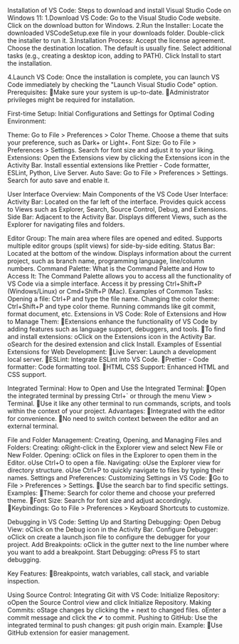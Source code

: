 Installation of VS Code:
Steps to download and install Visual Studio Code on Windows 11:
1.Download VS Code:
Go to the Visual Studio Code website.
Click on the download button for Windows.
2.Run the Installer:
Locate the downloaded VSCodeSetup.exe file in your downloads folder.
Double-click the installer to run it.
3.Installation Process:
Accept the license agreement.
Choose the destination location. The default is usually fine.
Select additional tasks (e.g., creating a desktop icon, adding to PATH).
Click Install to start the installation.

4.Launch VS Code:
Once the installation is complete, you can launch VS Code immediately by checking the "Launch Visual Studio Code" option.
Prerequisites:
Make sure your system is up-to-date.
Administrator privileges might be required for installation.






First-time Setup:
Initial Configurations and Settings for Optimal Coding Environment:

Theme:
Go to File > Preferences > Color Theme.
Choose a theme that suits your preference, such as Dark+ or Light+.
Font Size:
Go to File > Preferences > Settings.
Search for font size and adjust it to your liking.
Extensions:
Open the Extensions view by clicking the Extensions icon in the Activity Bar.
Install essential extensions like Prettier - Code formatter, ESLint, Python, Live Server.
Auto Save:
Go to File > Preferences > Settings.
Search for auto save and enable it.

User Interface Overview:
Main Components of the VS Code User Interface:
Activity Bar:
Located on the far left of the interface.
Provides quick access to Views such as Explorer, Search, Source Control, Debug, and Extensions.
Side Bar:
Adjacent to the Activity Bar.
Displays different Views, such as the Explorer for navigating files and folders.

Editor Group:
The main area where files are opened and edited.
Supports multiple editor groups (split views) for side-by-side editing.
Status Bar:
Located at the bottom of the window.
Displays information about the current project, such as branch name, programming language, line/column numbers.
Command Palette:
What is the Command Palette and How to Access It:
The Command Palette allows you to access all the functionality of VS Code via a simple interface.
Access it by pressing Ctrl+Shift+P (Windows/Linux) or Cmd+Shift+P (Mac).
Examples of Common Tasks:
Opening a file: Ctrl+P and type the file name.
Changing the color theme: Ctrl+Shift+P and type color theme.
Running commands like git commit, format document, etc.
Extensions in VS Code:
Role of Extensions and How to Manage Them:
Extensions enhance the functionality of VS Code by adding features such as language support, debuggers, and tools.
To find and install extensions:
oClick on the Extensions icon in the Activity Bar.
oSearch for the desired extension and click Install.
Examples of Essential Extensions for Web Development:
Live Server: Launch a development local server.
ESLint: Integrate ESLint into VS Code.
Prettier - Code formatter: Code formatting tool.
HTML CSS Support: Enhanced HTML and CSS support.




Integrated Terminal:
How to Open and Use the Integrated Terminal:
Open the integrated terminal by pressing Ctrl+` or through the menu View > Terminal.
Use it like any other terminal to run commands, scripts, and tools within the context of your project.
Advantages:
Integrated with the editor for convenience.
No need to switch context between the editor and an external terminal.

File and Folder Management:
Creating, Opening, and Managing Files and Folders:
Creating:
oRight-click in the Explorer view and select New File or New Folder.
Opening:
oClick on files in the Explorer to open them in the Editor.
oUse Ctrl+O to open a file.
Navigating:
oUse the Explorer view for directory structure.
oUse Ctrl+P to quickly navigate to files by typing their names.
Settings and Preferences:
Customizing Settings in VS Code:
Go to File > Preferences > Settings.
Use the search bar to find specific settings.
Examples:
Theme: Search for color theme and choose your preferred theme.
Font Size: Search for font size and adjust accordingly.
Keybindings: Go to File > Preferences > Keyboard Shortcuts to customize.



Debugging in VS Code:
Setting Up and Starting Debugging:
Open Debug View:
oClick on the Debug icon in the Activity Bar.
Configure Debugger:
oClick on create a launch.json file to configure the debugger for your project.
Add Breakpoints:
oClick in the gutter next to the line number where you want to add a breakpoint.
Start Debugging:
oPress F5 to start debugging.

Key Features:
Breakpoints, watch variables, call stack, and variable inspection.

Using Source Control:
Integrating Git with VS Code:
Initialize Repository:
oOpen the Source Control view and click Initialize Repository.
Making Commits:
oStage changes by clicking the + next to changed files.
oEnter a commit message and click the ✔ to commit.
Pushing to GitHub:
Use the integrated terminal to push changes: git push origin main.
Example:
Use GitHub extension for easier management.
